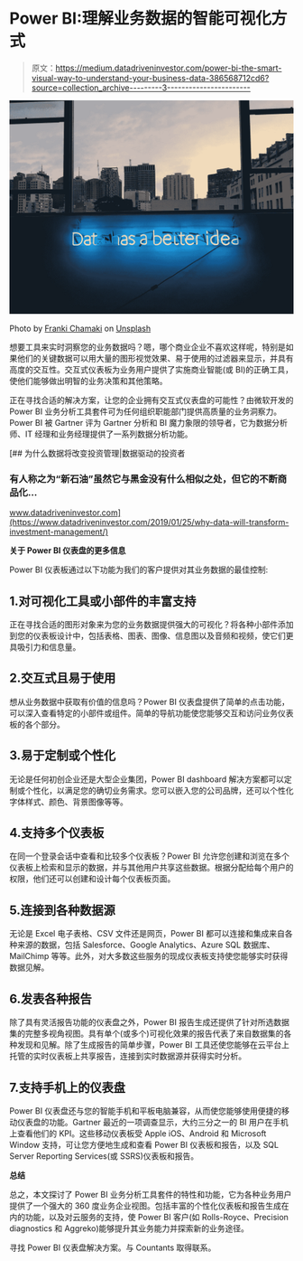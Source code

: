 # Power BI:理解业务数据的智能可视化方式

> 原文：<https://medium.datadriveninvestor.com/power-bi-the-smart-visual-way-to-understand-your-business-data-386568712cd6?source=collection_archive---------3----------------------->

![](img/0bf186e05609099548f9c1d1cfe4c727.png)

Photo by [Franki Chamaki](https://unsplash.com/@franki?utm_source=medium&utm_medium=referral) on [Unsplash](https://unsplash.com?utm_source=medium&utm_medium=referral)

想要工具来实时洞察您的业务数据吗？嗯，哪个商业企业不喜欢这样呢，特别是如果他们的关键数据可以用大量的图形视觉效果、易于使用的过滤器来显示，并具有高度的交互性。交互式仪表板为业务用户提供了实施商业智能(或 BI)的正确工具，使他们能够做出明智的业务决策和其他策略。

正在寻找合适的解决方案，让您的企业拥有交互式仪表盘的可能性？由微软开发的 Power BI 业务分析工具套件可为任何组织职能部门提供高质量的业务洞察力。Power BI 被 Gartner 评为 Gartner 分析和 BI 魔力象限的领导者，它为数据分析师、IT 经理和业务经理提供了一系列数据分析功能。

[](https://www.datadriveninvestor.com/2019/01/25/why-data-will-transform-investment-management/) [## 为什么数据将改变投资管理|数据驱动的投资者

### 有人称之为“新石油”虽然它与黑金没有什么相似之处，但它的不断商品化…

www.datadriveninvestor.com](https://www.datadriveninvestor.com/2019/01/25/why-data-will-transform-investment-management/) 

**关于 Power BI 仪表盘的更多信息**

Power BI 仪表板通过以下功能为我们的客户提供对其业务数据的最佳控制:

## 1.对可视化工具或小部件的丰富支持

正在寻找合适的图形对象来为您的业务数据提供强大的可视化？将各种小部件添加到您的仪表板设计中，包括表格、图表、图像、信息图以及音频和视频，使它们更具吸引力和信息量。

## 2.交互式且易于使用

想从业务数据中获取有价值的信息吗？Power BI 仪表盘提供了简单的点击功能，可以深入查看特定的小部件或组件。简单的导航功能使您能够交互和访问业务仪表板的各个部分。

## 3.易于定制或个性化

无论是任何初创企业还是大型企业集团，Power BI dashboard 解决方案都可以定制或个性化，以满足您的确切业务需求。您可以嵌入您的公司品牌，还可以个性化字体样式、颜色、背景图像等等。

## 4.支持多个仪表板

在同一个登录会话中查看和比较多个仪表板？Power BI 允许您创建和浏览在多个仪表板上检索和显示的数据，并与其他用户共享这些数据。根据分配给每个用户的权限，他们还可以创建和设计每个仪表板页面。

## 5.连接到各种数据源

无论是 Excel 电子表格、CSV 文件还是网页，Power BI 都可以连接和集成来自各种来源的数据，包括 Salesforce、Google Analytics、Azure SQL 数据库、MailChimp 等等。此外，对大多数这些服务的现成仪表板支持使您能够实时获得数据见解。

## 6.发表各种报告

除了具有灵活报告功能的仪表盘之外，Power BI 报告生成还提供了针对所选数据集的完整多视角视图。具有单个(或多个)可视化效果的报告代表了来自数据集的各种发现和见解。除了生成报告的简单步骤，Power BI 工具还使您能够在云平台上托管的实时仪表板上共享报告，连接到实时数据源并获得实时分析。

## 7.支持手机上的仪表盘

Power BI 仪表盘还与您的智能手机和平板电脑兼容，从而使您能够使用便捷的移动仪表盘的功能。Gartner 最近的一项调查显示，大约三分之一的 BI 用户在手机上查看他们的 KPI。这些移动仪表板受 Apple iOS、Android 和 Microsoft Window 支持，可让您方便地生成和查看 Power BI 仪表板和报告，以及 SQL Server Reporting Services(或 SSRS)仪表板和报告。

**总结**

总之，本文探讨了 Power BI 业务分析工具套件的特性和功能，它为各种业务用户提供了一个强大的 360 度业务企业视图。包括丰富的个性化仪表板和报告生成在内的功能，以及对云服务的支持，使 Power BI 客户(如 Rolls-Royce、Precision diagnostics 和 Aggreko)能够提升其业务能力并探索新的业务途径。

寻找 Power BI 仪表盘解决方案。与 Countants 取得联系。